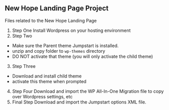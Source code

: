 ## New Hope Landing Page Project

Files related to the New Hope Landing Page

1. Step One
Install Wordpress on your hosting environment
2. Step Two
  * Make sure the Parent theme Jumpstart is installed. 
  * unzip and copy folder to `wp-themes` directory
  * DO NOT activate that theme (you will only activate the child theme)
3. Step Three 
  * Download and install child theme
  * activate this theme when prompted
4. Step Four
Download and import the WP All-In-One Migration file to copy over Wordpress settings, etc
5. Final Step
Download and import the Jumpstart options XML file.
